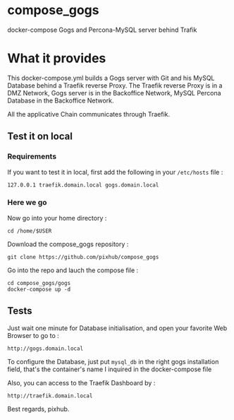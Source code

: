 # compose_gogs
docker-compose Gogs and Percona-MySQL server behind Trafik

# What it provides

This docker-compose.yml builds a Gogs server with Git and his MySQL Database behind a Traefik reverse Proxy.
The Traefik reverse Proxy is in a DMZ Network,
Gogs server is in the Backoffice Network,
MySQL Percona Database in the Backoffice Network.

All the applicative Chain communicates through Traefik.

## Test it on local

### Requirements

If you want to test it in local, first add the following in your `/etc/hosts` file :
```
127.0.0.1 traefik.domain.local gogs.domain.local
```

### Here we go

Now go into your home directory :
```
cd /home/$USER
```

Download the compose_gogs repository :
```
git clone https://github.com/pixhub/compose_gogs
```

Go into the repo and lauch the compose file :
```
cd compose_gogs/gogs
docker-compose up -d
```

## Tests

Just wait one minute for Database initialisation, and open your favorite Web Browser to go to :
```
http://gogs.domain.local
```

To configure the Database, just put `mysql_db` in the right gogs installation field, that's the container's name I inquired in the docker-compose file

Also, you can access to the Traefik Dashboard by :
```
http://traefik.domain.local
```

Best regards,
pixhub.
